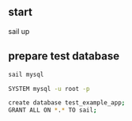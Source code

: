## start

sail up

## prepare test database

```bash
sail mysql
```

```bash
SYSTEM mysql -u root -p

create database test_example_app;
GRANT ALL ON *.* TO sail;
```